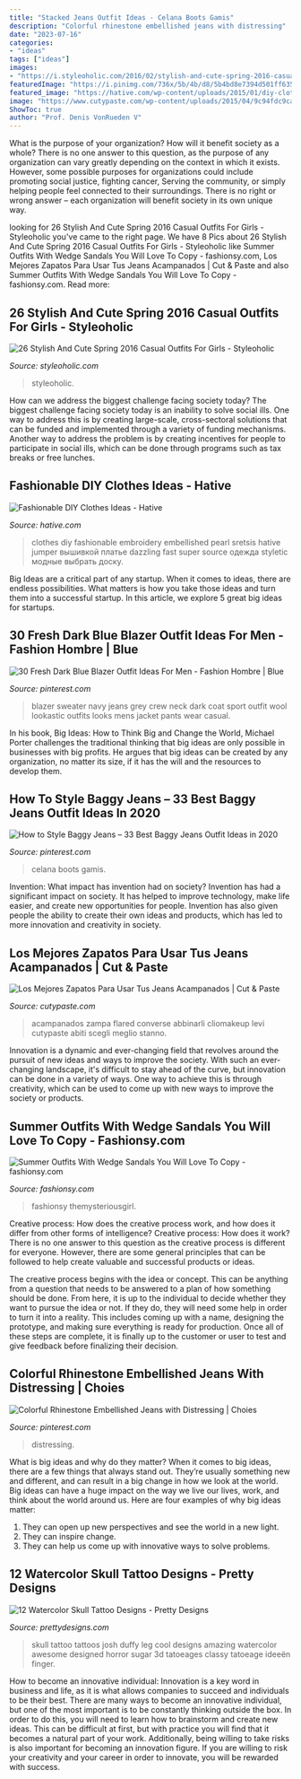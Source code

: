 ```yaml
---
title: "Stacked Jeans Outfit Ideas - Celana Boots Gamis"
description: "Colorful rhinestone embellished jeans with distressing"
date: "2023-07-16"
categories:
- "ideas"
tags: ["ideas"]
images:
- "https://i.styleoholic.com/2016/02/stylish-and-cute-spring-2016-casual-outfits-for-girls-9.jpg"
featuredImage: "https://i.pinimg.com/736x/5b/4b/d8/5b4bd8e7394d501ff635cf19e96c92c3.jpg"
featured_image: "https://hative.com/wp-content/uploads/2015/01/diy-clothes-ideas/2-fashionable-diy-clothes-ideas.jpg"
image: "https://www.cutypaste.com/wp-content/uploads/2015/04/9c94fdc9ca547d652e713936927941ac.jpg"
ShowToc: true
author: "Prof. Denis VonRueden V"
---
```



What is the purpose of your organization? How will it benefit society as a whole?
There is no one answer to this question, as the purpose of any organization can vary greatly depending on the context in which it exists. However, some possible purposes for organizations could include promoting social justice, fighting cancer, Serving the community, or simply helping people feel connected to their surroundings. There is no right or wrong answer – each organization will benefit society in its own unique way.

	

		
looking for 26 Stylish And Cute Spring 2016 Casual Outfits For Girls - Styleoholic you've came to the right page. We have 8 Pics about 26 Stylish And Cute Spring 2016 Casual Outfits For Girls - Styleoholic like Summer Outfits With Wedge Sandals You Will Love To Copy - fashionsy.com, Los Mejores Zapatos Para Usar Tus Jeans Acampanados | Cut &amp; Paste and also Summer Outfits With Wedge Sandals You Will Love To Copy - fashionsy.com. Read more:
		
    
## 26 Stylish And Cute Spring 2016 Casual Outfits For Girls - Styleoholic

<img loading=lazy src="https://i.styleoholic.com/2016/02/stylish-and-cute-spring-2016-casual-outfits-for-girls-9.jpg" onerror="this.onerror=null;this.src='https://tse3.mm.bing.net/th?id=OIP.VMcbd7T-94l5Y_2d_5QrKQHaLH&amp;pid=15.1';" alt="26 Stylish And Cute Spring 2016 Casual Outfits For Girls - Styleoholic">

_Source: styleoholic.com_

>styleoholic. 

	

How can we address the biggest challenge facing society today?
The biggest challenge facing society today is an inability to solve social ills. One way to address this is by creating large-scale, cross-sectoral solutions that can be funded and implemented through a variety of funding mechanisms. Another way to address the problem is by creating incentives for people to participate in social ills, which can be done through programs such as tax breaks or free lunches.

    
## Fashionable DIY Clothes Ideas - Hative

<img loading=lazy src="https://hative.com/wp-content/uploads/2015/01/diy-clothes-ideas/2-fashionable-diy-clothes-ideas.jpg" onerror="this.onerror=null;this.src='https://tse4.mm.bing.net/th?id=OIP.E4ozM-lh5K1JVu9b_Llm2gHaLH&amp;pid=15.1';" alt="Fashionable DIY Clothes Ideas - Hative">

_Source: hative.com_

>clothes diy fashionable embroidery embellished pearl sretsis hative jumper вышивкой платье dazzling fast super source одежда styletic модные выбрать доску. 

	

Big Ideas are a critical part of any startup. When it comes to ideas, there are endless possibilities. What matters is how you take those ideas and turn them into a successful startup. In this article, we explore 5 great big ideas for startups.

    
## 30 Fresh Dark Blue Blazer Outfit Ideas For Men - Fashion Hombre | Blue

<img loading=lazy src="https://i.pinimg.com/736x/5b/4b/d8/5b4bd8e7394d501ff635cf19e96c92c3.jpg" onerror="this.onerror=null;this.src='https://tse4.mm.bing.net/th?id=OIP.Nje7Y22wXaYC6oqbB_zb_QHaLJ&amp;pid=15.1';" alt="30 Fresh Dark Blue Blazer Outfit Ideas For Men - Fashion Hombre | Blue">

_Source: pinterest.com_

>blazer sweater navy jeans grey crew neck dark coat sport outfit wool lookastic outfits looks mens jacket pants wear casual. 

	

In his book, Big Ideas: How to Think Big and Change the World, Michael Porter challenges the traditional thinking that big ideas are only possible in businesses with big profits. He argues that big ideas can be created by any organization, no matter its size, if it has the will and the resources to develop them.

    
## How To Style Baggy Jeans – 33 Best Baggy Jeans Outfit Ideas In 2020

<img loading=lazy src="https://i.pinimg.com/736x/87/d3/02/87d302b4a4ae29740a3f4f2146368430.jpg" onerror="this.onerror=null;this.src='https://tse3.mm.bing.net/th?id=OIP.Db9j-Z7RUfK7RzLpGDxOwQHaLH&amp;pid=15.1';" alt="How to Style Baggy Jeans – 33 Best Baggy Jeans Outfit Ideas in 2020">

_Source: pinterest.com_

>celana boots gamis. 

	

Invention: What impact has invention had on society?
Invention has had a significant impact on society. It has helped to improve technology, make life easier, and create new opportunities for people. Invention has also given people the ability to create their own ideas and products, which has led to more innovation and creativity in society.

    
## Los Mejores Zapatos Para Usar Tus Jeans Acampanados | Cut &amp; Paste

<img loading=lazy src="https://www.cutypaste.com/wp-content/uploads/2015/04/9c94fdc9ca547d652e713936927941ac.jpg" onerror="this.onerror=null;this.src='https://tse1.mm.bing.net/th?id=OIP.XVC3yhFFrmui8wpiFAfXMwHaLH&amp;pid=15.1';" alt="Los Mejores Zapatos Para Usar Tus Jeans Acampanados | Cut &amp; Paste">

_Source: cutypaste.com_

>acampanados zampa flared converse abbinarli cliomakeup levi cutypaste abiti scegli meglio stanno. 

	

Innovation is a dynamic and ever-changing field that revolves around the pursuit of new ideas and ways to improve the society. With such an ever-changing landscape, it's difficult to stay ahead of the curve, but innovation can be done in a variety of ways. One way to achieve this is through creativity, which can be used to come up with new ways to improve the society or products.

    
## Summer Outfits With Wedge Sandals You Will Love To Copy - Fashionsy.com

<img loading=lazy src="http://fashionsy.com/wp-content/uploads/2016/06/blue-dress-1.jpg" onerror="this.onerror=null;this.src='https://tse2.mm.bing.net/th?id=OIP.pEaXBJ13kz0KkcdIlQNJ1gHaLH&amp;pid=15.1';" alt="Summer Outfits With Wedge Sandals You Will Love To Copy - fashionsy.com">

_Source: fashionsy.com_

>fashionsy themysteriousgirl. 

	

Creative process: How does the creative process work, and how does it differ from other forms of intelligence?
Creative process: How does it work?
There is no one answer to this question as the creative process is different for everyone. However, there are some general principles that can be followed to help create valuable and successful products or ideas. 

The creative process begins with the idea or concept. This can be anything from a question that needs to be answered to a plan of how something should be done. From here, it is up to the individual to decide whether they want to pursue the idea or not. If they do, they will need some help in order to turn it into a reality. This includes coming up with a name, designing the prototype, and making sure everything is ready for production. Once all of these steps are complete, it is finally up to the customer or user to test and give feedback before finalizing their decision.

    
## Colorful Rhinestone Embellished Jeans With Distressing | Choies

<img loading=lazy src="https://i.pinimg.com/736x/31/a6/75/31a6750d7fdb98158fb3653fe7e5dec1--embellished-jeans-urban-style.jpg" onerror="this.onerror=null;this.src='https://tse2.mm.bing.net/th?id=OIP.ITt8nekA2MqasqzCCbvsYQHaJ3&amp;pid=15.1';" alt="Colorful Rhinestone Embellished Jeans with Distressing | Choies">

_Source: pinterest.com_

>distressing. 

	

What is big ideas and why do they matter?
When it comes to big ideas, there are a few things that always stand out. They’re usually something new and different, and can result in a big change in how we look at the world. Big ideas can have a huge impact on the way we live our lives, work, and think about the world around us. Here are four examples of why big ideas matter: 
1. They can open up new perspectives and see the world in a new light.
2. They can inspire change.
3. They can help us come up with innovative ways to solve problems.

    
## 12 Watercolor Skull Tattoo Designs - Pretty Designs

<img loading=lazy src="https://www.prettydesigns.com/wp-content/uploads/2014/12/Cool-Skull-Tattoo.jpg" onerror="this.onerror=null;this.src='https://tse1.mm.bing.net/th?id=OIP.0oxkujkOLLysU1KRKF6SSgAAAA&amp;pid=15.1';" alt="12 Watercolor Skull Tattoo Designs - Pretty Designs">

_Source: prettydesigns.com_

>skull tattoo tattoos josh duffy leg cool designs amazing watercolor awesome designed horror sugar 3d tatoeages classy tatoeage ideeën finger. 

	

How to become an innovative individual:
Innovation is a key word in business and life, as it is what allows companies to succeed and individuals to be their best. There are many ways to become an innovative individual, but one of the most important is to be constantly thinking outside the box. In order to do this, you will need to learn how to brainstorm and create new ideas. This can be difficult at first, but with practice you will find that it becomes a natural part of your work. Additionally, being willing to take risks is also important for becoming an innovation figure. If you are willing to risk your creativity and your career in order to innovate, you will be rewarded with success.

